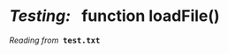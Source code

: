 <h1><i>Testing:</i> &nbsp;  function loadFile()</h1>
<p><i>Reading from&nbsp;</i> <tt><b>test.txt</b></tt></p>
<div id="demo">&nbsp;</div>
<div id="demo1">&nbsp;</div>

<script>

// Synchronously read a text file from the web server with Ajax
//
// The filePath is relative to the web page folder.
// Example:   myStuff = loadFile("Chuuk_data.txt");
//
// You can also pass a full URL, like http://sealevel.info/Chuuk1_data.json, but there
// might be Access-Control-Allow-Origin issues. I found it works okay in Firefox, Edge,
// or Opera, and works in IE 11 if the server is configured properly, but in Chrome it only
// works if the domains exactly match (and note that "xyz.com" & "www.xyz.com" don't match).
// Otherwise Chrome reports an error:
//
//   No 'Access-Control-Allow-Origin' header is present on the requested resource. Origin 'http://sealevel.info' is therefore not allowed access.
//
// That happens even when "Access-Control-Allow-Origin *" is configured in .htaccess,
// and even though I verified the headers returned (you can use a header-checker site like
// http://www.webconfs.com/http-header-check.php to check it). I think it's a Chrome bug.

function loadFile(filePath) {
  var result = null;
  var xmlhttp = new XMLHttpRequest();
  xmlhttp.open("GET", filePath, false);
  xmlhttp.send();
  if (xmlhttp.status==200) {
    result = xmlhttp.responseText;
  }    
  return result;
}

var myStuff = loadFile("test.txt");
document.getElementById("demo").innerHTML = myStuff; 

lineByLine = myStuff.split("\n");
process(lineByLine[0]); // First line
var myLine = process(lineByLine[0]); // First line
document.getElementById("demo1").innerHTML = myLine; 

</script>

